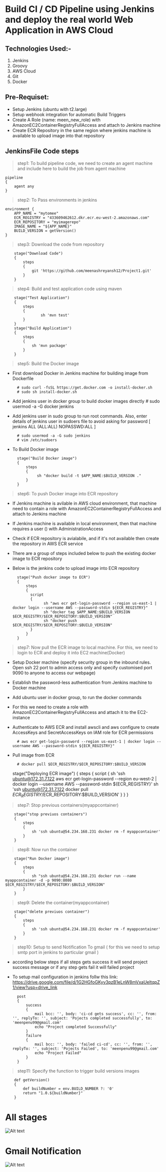 
# Build CI / CD Pipeline using Jenkins and deploy the real world Web Application in AWS Cloud

Technologies Used:-
-------------------
1. Jenkins
2. Groovy
3. AWS Cloud
4. Git
5. Docker  

Pre-Requiset:
--------------
* Setup Jenkins (ubuntu with t2.large)
* Setup webhook integration for automatic Build Triggers 
* Create A Role (name: meen_new_role) with AmazonEC2ContainerRegistryFullAccess and attach to Jenkins machine  
* Create ECR Repository in the same region where jenkins machine is available to upload image into that repository

JenkinsFile Code steps
-------------------------------
>step1: To build pipeline code, we need to create an agent machine and include here to build the job from agent machine 
   
    pipeline
    {
        agent any
    }

>step2: To Pass environments in jenkins

    environment {
        APP_NAME = "mytomee"
        ECR_REGISTRY = "433609462612.dkr.ecr.eu-west-2.amazonaws.com"
        ECR_REPOSITORY = "myimagerepo"
        IMAGE_NAME = "${APP_NAME}"
        BUILD_VERSION = getVersion()
    }

>step3: Download the code from repository

        stage("Download Code")
        {
            steps
            {
                git 'https://github.com/meenashreyansh12/Project1.git'
            }
        }

>step4: Build and test application code using maven 

        stage("Test Application")
        {
            steps
            {
                    sh 'mvn test'
            }
        }
        stage("Build Application")
        {
            steps
            {
                sh 'mvn package'
            }
        }

>step5: Build the Docker image 
    
* First download Docker in Jenkins machine for building image from Dockerfile
       
        # sudo curl -fsSL https://get.docker.com -o install-docker.sh
        # sudo sh install-docker.sh

* Add jenkins user in docker group to build docker images directly 
        # sudo usermod -a -G docker jenkins
  
* Add jenkins user in sudo group to run root commands. Also, enter details of jenkins user in sudoers file to avoid asking for password [ jenkins ALL (ALL:ALL) NOPASSWD:ALL ]
       
        # sudo usermod -a -G sudo jenkins
        # vim /etc/sudoers
        
* To Build Docker image    
        
        stage("Build Docker image")
        {
            steps
            {
                 sh "docker build -t $APP_NAME:$BUILD_VERSION ."
            }
        }

>step6: To push Docker image into ECR repository 
* If Jenkins machine is avilable in AWS cloud environment, that machine need to contain a role with AmazonEC2ContainerRegistryFullAccess and attach to Jenkins 
  machine 
* If Jenkins machine is available in local environment, then that machine requires a user () with AdministrationAccess  
* Check if ECR repository is avialabile, and if it's not available then create the repository in AWS ECR service 
* There are a group of steps included below to push the existing docker image to ECR repository
* Below is the jenkins code to upload image into ECR repository 

        stage("Push docker image to ECR")
        {
            steps
            {
              script
              {
                    sh "aws ecr get-login-password --region us-east-1 | docker login --username AWS --password-stdin ${ECR_REGISTRY}"
                    sh "docker tag $APP_NAME:$BUILD_VERSION $ECR_REGISTRY/$ECR_REPOSITORY:$BUILD_VERSION"
                    sh "docker push $ECR_REGISTRY/$ECR_REPOSITORY:$BUILD_VERSION"
              }
            }
        }


>step7: Now pull the ECR image to local machine. For this, we need to login to ECR and deploy it into EC2 machine(Docker)

* Setup Docker machine (specify security group in the inbound rules. Open ssh 22 port to admin access only and specify customised port 9090 to anyone to access our webpage)
* Establish the password-less authentication from Jenkins machine to Docker machine 
* Add ubuntu user in docker group, to run the docker commands 
* For this we need to create a role with AmazonEC2ContainerRegistryFullAccess and attach it to the EC2-instance

* Authenticate to AWS ECR and install awscli and aws configure to create AccessKeys and SecretAccessKeys on IAM role for ECR permissions

        # aws ecr get-login-password --region us-east-1 | docker login --username AWS --password-stdin ${ECR_REGISTRY}"

* Pull image from ECR    

        # docker pull $ECR_REGISTRY/$ECR_REPOSITORY:$BUILD_VERSION

  stage("Deploying ECR image") 
        {
            steps
            { 
                script
                { 
                    sh 'ssh ubuntu@172.31.7.122 aws ecr get-login-password --region eu-west-2 | docker login --username AWS --password-stdin ${ECR_REGISTRY}'
                    sh 'ssh ubuntu@172.31.7.122 docker pull $ECR_REGISTRY/$ECR_REPOSITORY:$BUILD_VERSION'
                }
            }
        }

>step7: Stop previous containers(myappcontainer) 

        stage("stop previuos containers")
        {
            steps
            {
                sh 'ssh ubuntu@54.234.168.231 docker rm -f myappcontainer'
            }
        }


>step8: Now run the container 

        stage("Run Docker image")
        {
            steps
            {
                sh "ssh ubuntu@54.234.168.231 docker run --name myappcontainer -d -p 9090:8080 $ECR_REGISTRY/$ECR_REPOSITORY:$BUILD_VERSION"
            }
        }

>step9: Delete the container(myappcontainer) 

        stage("delete previuos container")
        {
            steps
            {
                sh 'ssh ubuntu@54.234.168.231 docker rm -f myappcontainer'
            }
        }


>step10: Setup to send Notification To gmail ( for this we need to setup smtp port in jenkins to particular gmail )

* according below steps if all steps gets success it will send project success message or if any step gets fail it will failed project
* To setup mail configuration in jenkins follw this link: https://drive.google.com/file/d/1G2HGfoGKyv3pzB1eLnW8mVxaUeltqpZ1/view?usp=drive_link
 

        post
        {
            success
            {
                mail bcc: '', body: 'ci-cd gets success', cc: '', from: '', replyTo: '', subject: 'Pojects completed successfully', to: 'meenpenu99@gmail.com'
                echo "Project completed Successfully"
            }
            failure
            {
                mail bcc: '', body: 'failed ci-cd', cc: '', from: '', replyTo: '', subject: 'Pojects Failed', to: 'meenpenu99@gmail.com'
                echo "Project Failed"
            }
        }


>step11: Specify the function to trigger build versions images 

        def getVersion()
        {
            def buildNumber = env.BUILD_NUMBER ?: '0'
            return "1.0.${buildNumber}"
        }

# All stages 


![Alt text](CICD-stages-successful.PNG)

# Gmail Notification 

![Alt text](<Screenshot (2).png>)
